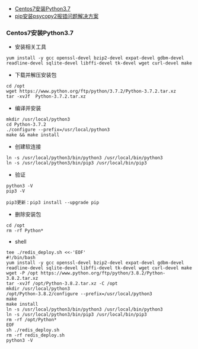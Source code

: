 + [Centos7安装Python3.7](#Centos7安装Python3.7)
+ [pip安装psycopy2报错问题解决方案](#pip安装psycopy2报错问题解决方案)


### Centos7安装Python3.7

+ 安装相关工具
```
yum install -y gcc openssl-devel bzip2-devel expat-devel gdbm-devel readline-devel sqlite-devel libffi-devel tk-devel wget curl-devel make
```

+ 下载并解压安装包
```
cd /opt
wget https://www.python.org/ftp/python/3.7.2/Python-3.7.2.tar.xz
tar -xvJf  Python-3.7.2.tar.xz
```

+ 编译并安装
```
mkdir /usr/local/python3
cd Python-3.7.2
./configure --prefix=/usr/local/python3
make && make install
```

+ 创建软连接
```
ln -s /usr/local/python3/bin/python3 /usr/local/bin/python3
ln -s /usr/local/python3/bin/pip3 /usr/local/bin/pip3
```

+ 验证
```
python3 -V
pip3 -V

pip3更新：pip3 install --upgrade pip
```

+ 删除安装包
```
cd /opt
rm -rf Python*
```

+ shell
```
tee ./redis_deploy.sh <<-'EOF'
#!/bin/bash
yum install -y gcc openssl-devel bzip2-devel expat-devel gdbm-devel readline-devel sqlite-devel libffi-devel tk-devel wget curl-devel make
wget -P /opt https://www.python.org/ftp/python/3.8.2/Python-3.8.2.tar.xz
tar -xvJf /opt/Python-3.8.2.tar.xz -C /opt
mkdir /usr/local/python3
/opt/Python-3.8.2/configure --prefix=/usr/local/python3
make
make install
ln -s /usr/local/python3/bin/python3 /usr/local/bin/python3
ln -s /usr/local/python3/bin/pip3 /usr/local/bin/pip3
rm -rf /opt/Python*
EOF
sh ./redis_deploy.sh
rm -rf redis_deploy.sh
python3 -V
```
